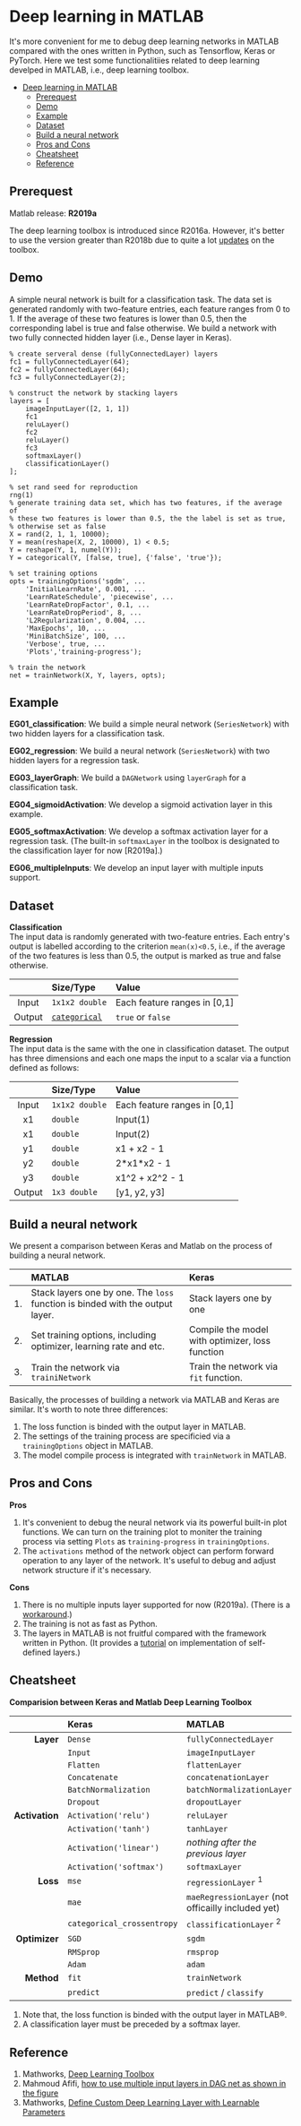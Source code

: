 # Deep learning in MATLAB  

It's more convenient for me to debug deep learning networks in MATLAB compared with the ones written in Python, such as Tensorflow, Keras or PyTorch. Here we test some functionalitiies related to deep learning develped in MATLAB, i.e., deep learning toolbox.

- [Deep learning in MATLAB](#deep-learning-in-matlab)
  * [Prerequest](#prerequest)
  * [Demo](#demo)
  * [Example](#example)
  * [Dataset](#dataset)
  * [Build a neural network](#build-a-neural-network)
  * [Pros and Cons](#pros-and-cons)
  * [Cheatsheet](#cheatsheet)
  * [Reference](#reference)

## Prerequest

Matlab release: **R2019a**

The deep learning toolbox is introduced since R2016a. However, it's better to use the version greater than R2018b due to quite a lot [updates](https://ww2.mathworks.cn/help/deeplearning/release-notes.html) on the toolbox.

## Demo

A simple neural network is built for a classification task. The data set is generated randomly with two-feature entries, each feature ranges from 0 to 1. If the average of these two features is lower than 0.5, then the corresponding label is true and false otherwise. We build a network with two fully connected hidden layer (i.e., Dense layer in Keras).

```
% create serveral dense (fullyConnectedLayer) layers
fc1 = fullyConnectedLayer(64);
fc2 = fullyConnectedLayer(64);
fc3 = fullyConnectedLayer(2);

% construct the network by stacking layers
layers = [
    imageInputLayer([2, 1, 1])
    fc1
    reluLayer()
    fc2
    reluLayer()
    fc3
    softmaxLayer()
    classificationLayer()
];

% set rand seed for reproduction
rng(1)
% generate training data set, which has two features, if the average of
% these two features is lower than 0.5, the the label is set as true,
% otherwise set as false
X = rand(2, 1, 1, 10000);
Y = mean(reshape(X, 2, 10000), 1) < 0.5;
Y = reshape(Y, 1, numel(Y));
Y = categorical(Y, [false, true], {'false', 'true'});

% set training options
opts = trainingOptions('sgdm', ...
    'InitialLearnRate', 0.001, ...
    'LearnRateSchedule', 'piecewise', ...
    'LearnRateDropFactor', 0.1, ...
    'LearnRateDropPeriod', 8, ...
    'L2Regularization', 0.004, ...
    'MaxEpochs', 10, ...
    'MiniBatchSize', 100, ...
    'Verbose', true, ...
    'Plots','training-progress');

% train the network
net = trainNetwork(X, Y, layers, opts);
```

## Example

**EG01_classification**: We build a simple neural network (`SeriesNetwork`) with two hidden layers for a classification task.  

**EG02_regression**: We build a neural network (`SeriesNetwork`) with two hidden layers for a regression task.  

**EG03_layerGraph**: We build a `DAGNetwork` using `layerGraph` for a classification task.  

**EG04_sigmoidActivation**: We develop a sigmoid activation layer in this example.  

**EG05_softmaxActivation**: We develop a softmax activation layer for a regression task. (The built-in `softmaxLayer` in the toolbox is designated to the classification layer for now [R2019a].) 

**EG06_multipleInputs**: We develop an input layer with multiple inputs support.  

## Dataset

**Classification**  
The input data is randomly generated with two-feature entries. Each entry's output is labelled according to the criterion `mean(x)<0.5`, i.e., if the average of the two features is less than 0.5, the output is marked as true and false otherwise.  

|		|Size/Type	|Value	|
|:-----:|:--------	|:------|
|	Input 	| `1x1x2 double` | Each feature ranges in [0,1] |
|	Output  | [`categorical`](https://www.mathworks.com/help/matlab/ref/categorical.html)  | `true` or `false` |

**Regression**  
The input data is the same with the one in classification dataset. The output has three dimensions and each one maps the input to a scalar via a function defined as follows:  

|		|Size/Type	|Value	|
|:-----:|:--------	|:------|
|	Input 	| `1x1x2 double` | Each feature ranges in [0,1] |
|	x1      | `double` 		 | Input(1) |
|	x1      | `double` 		 | Input(2) |
|	y1 	    | `double`		 | x1 + x2 - 1 |
|	y2 		| `double` 		 | 2\*x1\*x2 - 1|
|	y3 		| `double`		 | x1^2 + x2^2 - 1|
|   Output  | `1x3 double`   | [y1, y2, y3] |

## Build a neural network

We present a comparison between Keras and Matlab on the process of building a neural network.

|		|MATLAB 		|Keras |
|------:|:--------------|:-----|
|1.		| Stack layers one by one. The `loss` function is binded with the output layer. | Stack layers one by one |
|2. 	| Set training options, including optimizer, learning rate and etc. | Compile the model with optimizer, loss function |
|3. 	| Train the network via `trainiNetwork` | Train the network via `fit` function. |

Basically, the processes of building a network via MATLAB and Keras are similar. It's worth to note three differences:  
1. The loss function is binded with the output layer in MATLAB.  
2. The settings of the training process are specificied via a `trainingOptions` object in MATLAB.  
3. The model compile process is integrated with `trainNetwork` in MATLAB.  

## Pros and Cons

**Pros**  
1. It's convenient to debug the neural network via its powerful built-in plot functions. We can turn on the training plot to moniter the training process via setting `Plots` as `training-progress` in `trainingOptions`.  
2. The `activations` method of the network object can perform forward operation to any layer of the network. It's useful to debug and adjust network structure if it's necessary.  

**Cons**  
1. There is no multiple inputs layer supported for now (R2019a). (There is a [workaround](https://www.mathworks.com/matlabcentral/answers/369328-how-to-use-multiple-input-layers-in-dag-net-as-shown-in-the-figure#comment_700234).)  
2. The training is not as fast as Python.  
3. The layers in MATLAB is not fruitful compared with the framework written in Python. (It provides a [tutorial](https://www.mathworks.com/help/deeplearning/ug/define-custom-deep-learning-layer.html) on implementation of self-defined layers.)  

## Cheatsheet

**Comparision between Keras and Matlab Deep Learning Toolbox**

|		|Keras		|MATLAB 	|
|-------:|:-----------|:-----------|
|**Layer**|`Dense`  |`fullyConnectedLayer`|
|		  |`Input`	|`imageInputLayer` |
|		  |`Flatten`|`flattenLayer` |
|		  |`Concatenate`|`concatenationLayer`|
|		  |`BatchNormalization`|`batchNormalizationLayer`|
|		  |`Dropout`|`dropoutLayer`|
|**Activation**|`Activation('relu')`|`reluLayer`|
|	      |`Activation('tanh')`|`tanhLayer`|
|		  |`Activation('linear')`|*nothing after the previous layer*|
|         |`Activation('softmax')`| `softmaxLayer` |
|**Loss** |`mse` | `regressionLayer` <sup>1</sup>|
|		  |`mae` | `maeRegressionLayer` (not officailly included yet) |
| 	 	  |`categorical_crossentropy` | `classificationLayer` <sup>2</sup> |
|**Optimizer**|`SGD` | `sgdm` |
|             |`RMSprop` | `rmsprop` |
|             |`Adam` | `adam` |
|**Method**|`fit`	| `trainNetwork` |
|          |`predict` | `predict` / `classify` |

1. Note that, the loss function is binded with the output layer in MATLAB&reg;.  
2. A classification layer must be preceded by a softmax layer.

## Reference

1. Mathworks, [Deep Learning Toolbox](https://www.mathworks.com/help/deeplearning/index.html)  
2. Mahmoud Afifi, [how to use multiple input layers in DAG net as shown in the figure](https://www.mathworks.com/matlabcentral/answers/369328-how-to-use-multiple-input-layers-in-dag-net-as-shown-in-the-figure#comment_700234)  
3. Mathworks, [Define Custom Deep Learning Layer with Learnable Parameters](https://www.mathworks.com/help/deeplearning/ug/define-custom-deep-learning-layer.html)  
